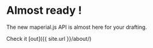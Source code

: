 # Almost ready !

The new maperial.js API is almost here for your drafting.

Check it [out]({{ site.url }}/about/)
